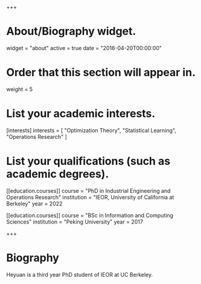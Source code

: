+++
# About/Biography widget.
widget = "about"
active = true
date = "2016-04-20T00:00:00"

# Order that this section will appear in.
weight = 5

# List your academic interests.
[interests]
  interests = [
	"Optimization Theory", 
    "Statistical Learning", 
	"Operations Research"
  ]

# List your qualifications (such as academic degrees).
[[education.courses]]
  course = "PhD in Industrial Engineering and Operations Research"
  institution = "IEOR, University of California at Berkeley"
  year = 2022

[[education.courses]]
  course = "BSc in Information and Computing Sciences"
  institution = "Peking University"
  year = 2017
 
+++

# Biography

Heyuan is a third year PhD student of IEOR at UC Berkeley. 